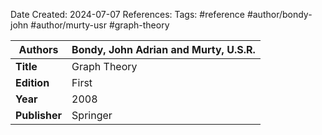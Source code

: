 Date Created: 2024-07-07
References: 
Tags: #reference #author/bondy-john #author/murty-usr #graph-theory 

| **Authors**   | Bondy, John Adrian and Murty, U.S.R. |
| ------------- | ------------------------------------ |
| **Title**     | Graph Theory                         |
| **Edition**   | First                                |
| **Year**      | 2008                                 |
| **Publisher** | Springer                             |
 
